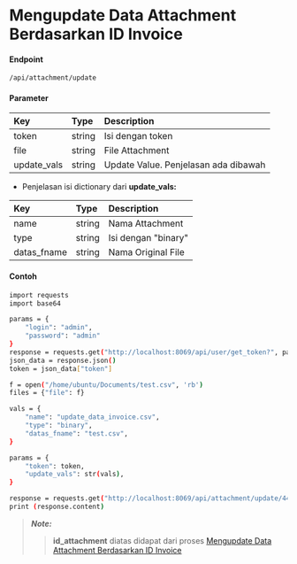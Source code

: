 # Mengupdate Data Attachment Berdasarkan ID Invoice
#### Endpoint
```bash
/api/attachment/update
```

#### Parameter
| Key            | Type    | Description                               |
| :---           | :---    | :---                                      |
| token          | string  | Isi dengan token                          |
| file           | string  | File Attachment                           |
| update_vals    | string  | Update Value. Penjelasan ada dibawah      |

- Penjelasan isi dictionary dari <b>update_vals:</b> </br>

| Key            | Type    | Description                               |
| :---           | :---    | :---                                      |
| name           | string  | Nama Attachment                           |
| type           | string  | Isi dengan "binary"                       |
| datas_fname    | string  | Nama Original File                        |

#### Contoh
```bash
import requests
import base64

params = {
    "login": "admin",
    "password": "admin"
}
response = requests.get("http://localhost:8069/api/user/get_token?", params=params)
json_data = response.json()
token = json_data["token"]

f = open("/home/ubuntu/Documents/test.csv", 'rb')
files = {"file": f}

vals = {
    "name": "update_data_invoice.csv",
    "type": "binary",
    "datas_fname": "test.csv",
}

params = {
    "token": token,
    "update_vals": str(vals),
}

response = requests.get("http://localhost:8069/api/attachment/update/441",files=files, params=params)
print (response.content)
```
> <b><i>Note:</i></b>
>> <b>id_attachment</b> diatas didapat dari proses [Mengupdate Data Attachment Berdasarkan ID Invoice](mencari-attachment-invoice.md)
